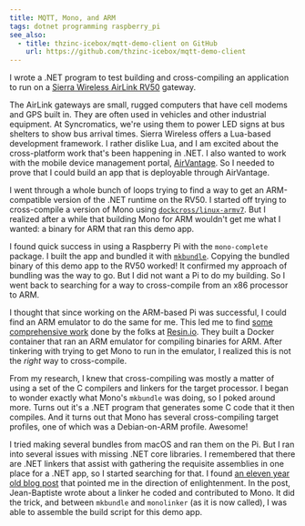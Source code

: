 ```yaml
---
title: MQTT, Mono, and ARM
tags: dotnet programming raspberry_pi
see_also:
  - title: thzinc-icebox/mqtt-demo-client on GitHub
    url: https://github.com/thzinc-icebox/mqtt-demo-client
---
```


I wrote a .NET program to test building and cross-compiling an application to run on a [Sierra Wireless AirLink RV50][airlink] gateway.

The AirLink gateways are small, rugged computers that have cell modems and GPS built in. They are often used in vehicles and other industrial equipment. At Syncromatics, we're using them to power LED signs at bus shelters to show bus arrival times. Sierra Wireless offers a Lua-based development framework. I rather dislike Lua, and I am excited about the cross-platform work that's been happening in .NET. I also wanted to work with the mobile device management portal, [AirVantage][airvantage]. So I needed to prove that I could build an app that is deployable through AirVantage.

I went through a whole bunch of loops trying to find a way to get an ARM-compatible version of the .NET runtime on the RV50. I started off trying to cross-compile a version of Mono using [`dockcross/linux-armv7`][dockcross]. But I realized after a while that building Mono for ARM wouldn't get me what I wanted: a binary for ARM that ran this demo app.

I found quick success in using a Raspberry Pi with the `mono-complete` package. I built the app and bundled it with [`mkbundle`][mkbundle]. Copying the bundled binary of this demo app to the RV50 worked! It confirmed my approach of bundling was the way to go. But I did not want a Pi to do my building. So I went back to searching for a way to cross-compile from an x86 processor to ARM.

I thought that since working on the ARM-based Pi was successful, I could find an ARM emulator to do the same for me. This led me to find [some comprehensive work][arm-containers] done by the folks at [Resin.io][resin.io]. They built a Docker container that ran an ARM emulator for compiling binaries for ARM. After tinkering with trying to get Mono to run in the emulator, I realized this is not the _right_ way to cross-compile.

From my research, I knew that cross-compiling was mostly a matter of using a set of the C compilers and linkers for the target processor. I began to wonder exactly what Mono's `mkbundle` was doing, so I poked around more. Turns out it's a .NET program that generates some C code that it then compiles. And it turns out that Mono has several cross-compiling target profiles, one of which was a Debian-on-ARM profile. Awesome!

I tried making several bundles from macOS and ran them on the Pi. But I ran into several issues with missing .NET core libraries. I remembered that there are .NET linkers that assist with gathering the requisite assemblies in one place for a .NET app, so I started searching for that. I found [an eleven year old blog post][jean-baptiste] that pointed me in the direction of enlightenment. In the post, Jean-Baptiste wrote about a linker he coded and contributed to Mono. It did the trick, and between `mkbundle` and `monolinker` (as it is now called), I was able to assemble the build script for this demo app.

[jean-baptiste]: http://evain.net/blog/articles/2006/08/22/linking-all-the-way-down/
[arm-containers]: https://resin.io/blog/building-arm-containers-on-any-x86-machine-even-dockerhub/
[resin.io]: https://resin.io
[airlink]: https://source.sierrawireless.com/devices/rv-series/rv50/
[airvantage]: https://www.sierrawireless.com/products-and-solutions/iot-connectivity/iot-cloud-platform/
[dockcross]: https://hub.docker.com/r/dockcross/linux-armv7
[mkbundle]: https://www.mono-project.com/docs/tools+libraries/tools/mkbundle/
